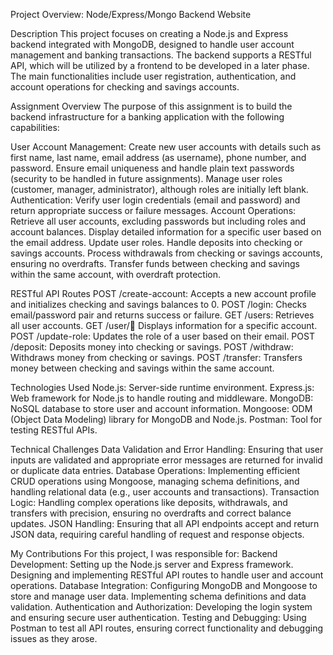 Project Overview: Node/Express/Mongo Backend Website

Description
This project focuses on creating a Node.js and Express backend integrated with MongoDB, designed to handle user account management and banking transactions. The backend supports a RESTful API, which will be utilized by a frontend to be developed in a later phase. The main functionalities include user registration, authentication, and account operations for checking and savings accounts.

Assignment Overview
The purpose of this assignment is to build the backend infrastructure for a banking application with the following capabilities:

User Account Management:
Create new user accounts with details such as first name, last name, email address (as username), phone number, and password.
Ensure email uniqueness and handle plain text passwords (security to be handled in future assignments).
Manage user roles (customer, manager, administrator), although roles are initially left blank.
Authentication:
Verify user login credentials (email and password) and return appropriate success or failure messages.
Account Operations:
Retrieve all user accounts, excluding passwords but including roles and account balances.
Display detailed information for a specific user based on the email address.
Update user roles.
Handle deposits into checking or savings accounts.
Process withdrawals from checking or savings accounts, ensuring no overdrafts.
Transfer funds between checking and savings within the same account, with overdraft protection.

RESTful API Routes
POST /create-account: 
Accepts a new account profile and initializes checking and savings balances to 0.
POST /login: 
Checks email/password pair and returns success or failure.
GET /users: 
Retrieves all user accounts.
GET /user/:email: 
Displays information for a specific account.
POST /update-role: 
Updates the role of a user based on their email.
POST /deposit: 
Deposits money into checking or savings.
POST /withdraw: 
Withdraws money from checking or savings.
POST /transfer: 
Transfers money between checking and savings within the same account.

Technologies Used
Node.js: Server-side runtime environment.
Express.js: Web framework for Node.js to handle routing and middleware.
MongoDB: NoSQL database to store user and account information.
Mongoose: ODM (Object Data Modeling) library for MongoDB and Node.js.
Postman: Tool for testing RESTful APIs.

Technical Challenges
Data Validation and Error Handling:
Ensuring that user inputs are validated and appropriate error messages are returned for invalid or duplicate data entries.
Database Operations:
Implementing efficient CRUD operations using Mongoose, managing schema definitions, and handling relational data (e.g., user accounts and transactions).
Transaction Logic:
Handling complex operations like deposits, withdrawals, and transfers with precision, ensuring no overdrafts and correct balance updates.
JSON Handling:
Ensuring that all API endpoints accept and return JSON data, requiring careful handling of request and response objects.

My Contributions
For this project, I was responsible for:
Backend Development:
Setting up the Node.js server and Express framework.
Designing and implementing RESTful API routes to handle user and account operations.
Database Integration:
Configuring MongoDB and Mongoose to store and manage user data.
Implementing schema definitions and data validation.
Authentication and Authorization:
Developing the login system and ensuring secure user authentication.
Testing and Debugging:
Using Postman to test all API routes, ensuring correct functionality and debugging issues as they arose.